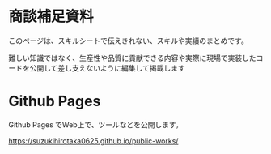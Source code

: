 # 商談補足資料

このページは、スキルシートで伝えきれない、スキルや実績のまとめです。

難しい知識ではなく、生産性や品質に貢献できる内容や実際に現場で実装したコードを公開して差し支えないように編集して掲載します

# Github Pages

Github Pages でWeb上で、ツールなどを公開します。

https://suzukihirotaka0625.github.io/public-works/
